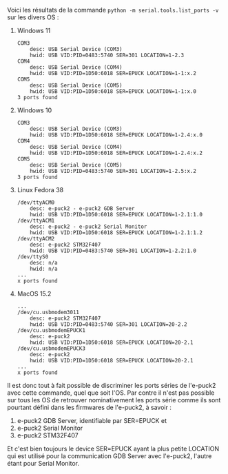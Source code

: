 Voici les résultats de la commande `python -m serial.tools.list_ports -v` sur les divers OS :

1. Windows 11
    ```
    COM3
        desc: USB Serial Device (COM3)
        hwid: USB VID:PID=0483:5740 SER=301 LOCATION=1-2.3
    COM4
        desc: USB Serial Device (COM4)
        hwid: USB VID:PID=1D50:6018 SER=EPUCK LOCATION=1-1:x.2
    COM5
        desc: USB Serial Device (COM5)
        hwid: USB VID:PID=1D50:6018 SER=EPUCK LOCATION=1-1:x.0
    3 ports found
    ```
2. Windows 10
    ```
    COM3
        desc: USB Serial Device (COM3)
        hwid: USB VID:PID=1D50:6018 SER=EPUCK LOCATION=1-2.4:x.0
    COM4
        desc: USB Serial Device (COM4)
        hwid: USB VID:PID=1D50:6018 SER=EPUCK LOCATION=1-2.4:x.2
    COM5
        desc: USB Serial Device (COM5)
        hwid: USB VID:PID=0483:5740 SER=301 LOCATION=1-2.5:x.2
    3 ports found
    ````
3. Linux Fedora 38
    ```
    /dev/ttyACM0        
        desc: e-puck2 - e-puck2 GDB Server
        hwid: USB VID:PID=1D50:6018 SER=EPUCK LOCATION=1-2.1:1.0
    /dev/ttyACM1        
        desc: e-puck2 - e-puck2 Serial Monitor
        hwid: USB VID:PID=1D50:6018 SER=EPUCK LOCATION=1-2.1:1.2
    /dev/ttyACM2        
        desc: e-puck2 STM32F407
        hwid: USB VID:PID=0483:5740 SER=301 LOCATION=1-2.2:1.0
    /dev/ttyS0          
        desc: n/a
        hwid: n/a
    ...
    x ports found
    ```
3. MacOS 15.2
    ```
    ...
    /dev/cu.usbmodem3011
        desc: e-puck2 STM32F407
        hwid: USB VID:PID=0483:5740 SER=301 LOCATION=20-2.2
    /dev/cu.usbmodemEPUCK1
        desc: e-puck2
        hwid: USB VID:PID=1D50:6018 SER=EPUCK LOCATION=20-2.1
    /dev/cu.usbmodemEPUCK3
        desc: e-puck2
        hwid: USB VID:PID=1D50:6018 SER=EPUCK LOCATION=20-2.1
    ...
    x ports found
    ```
Il est donc tout à fait possible de discriminer les ports séries de l'e-puck2 avec cette commande, quel que soit l'OS.
Par contre il n'est pas possible sur tous les OS de retrouver nominativement les ports série comme ils sont pourtant défini dans les firmwares de l'e-puck2, à savoir :
1. e-puck2 GDB Server, identifiable par SER=EPUCK et 
2. e-puck2 Serial Monitor
3. e-puck2 STM32F407

Et c'est bien toujours le device SER=EPUCK ayant la plus petite LOCATION qui est utilisé pour la communication GDB Server avec l'e-puck2, l'autre étant pour Serial Monitor.
